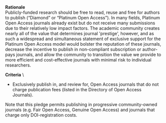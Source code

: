 **Rationale** \
Publicly-funded research should be free to read, reuse and free for authors to publish (“Diamond” or “Platinum Open Access”). In many fields, Platinum Open Access journals already exist but do not receive many submissions due to their relatively low impact factors. The academic community creates nearly all of the value that determines journal 'prestige', however, and as such a widespread and simultaneous statement of exclusive support for the Platinum Open Access model would bolster the reputation of these journals, decrease the incentive to publish in non-compliant subscription or author-pays journals, and allow the community to transition the value we provide to more efficient and cost-effective journals with minimal risk to individual researchers.

**Criteria** \
* Exclusively publish in, and review for, Open Access journals that do not charge publication fees (listed in the Directory of Open Access Journals).

Note that this pledge permits publishing in progressive community-owned journals (e.g. Fair Open Access, Genuine Open Access) and journals that charge only DOI-registration costs.
